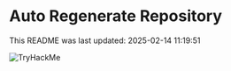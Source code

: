 # Auto Regenerate Repository

This README was last updated: 2025-02-14 11:19:51

 ![TryHackMe](https://tryhackme.com/badge/533634)